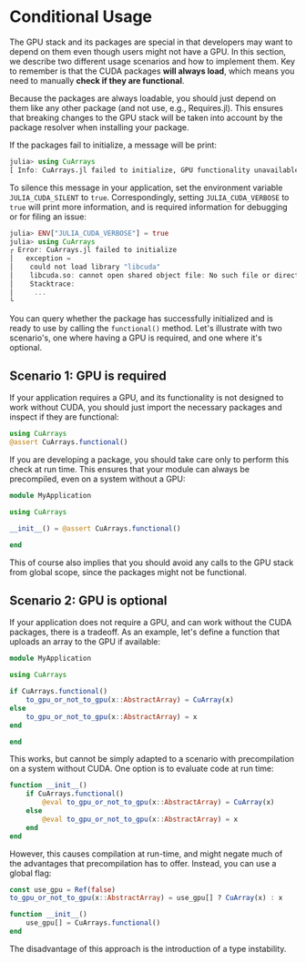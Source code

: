 # Conditional Usage

The GPU stack and its packages are special in that developers may want to depend on them
even though users might not have a GPU. In this section, we describe two different usage
scenarios and how to implement them. Key to remember is that the CUDA packages **will always
load**, which means you need to manually **check if they are functional**.

Because the packages are always loadable, you should just depend on them like any other
package (and not use, e.g., Requires.jl). This ensures that breaking changes to the GPU
stack will be taken into account by the package resolver when installing your package.

If the packages fail to initialize, a message will be print:

```julia
julia> using CuArrays
[ Info: CuArrays.jl failed to initialize, GPU functionality unavailable (set JULIA_CUDA_SILENT or JULIA_CUDA_VERBOSE to silence or expand this message)
```

To silence this message in your application, set the environment variable
`JULIA_CUDA_SILENT` to `true`. Correspondingly, setting `JULIA_CUDA_VERBOSE` to `true` will
print more information, and is required information for debugging or for filing an issue:

```julia
julia> ENV["JULIA_CUDA_VERBOSE"] = true
julia> using CuArrays
┌ Error: CuArrays.jl failed to initialize
│   exception =
│    could not load library "libcuda"
│    libcuda.so: cannot open shared object file: No such file or directory
│    Stacktrace:
│     ...
└
```

You can query whether the package has successfully initialized and is ready to use by
calling the `functional()` method. Let's illustrate with two scenario's, one where having a
GPU is required, and one where it's optional.


## Scenario 1: GPU is required

If your application requires a GPU, and its functionality is not designed to work without
CUDA, you should just import the necessary packages and inspect if they are functional:

```julia
using CuArrays
@assert CuArrays.functional()
```

If you are developing a package, you should take care only to perform this check at run
time. This ensures that your module can always be precompiled, even on a system without a
GPU:

```julia
module MyApplication

using CuArrays

__init__() = @assert CuArrays.functional()

end
```

This of course also implies that you should avoid any calls to the GPU stack from global
scope, since the packages might not be functional.


## Scenario 2: GPU is optional

If your application does not require a GPU, and can work without the CUDA packages, there is
a tradeoff. As an example, let's define a function that uploads an array to the GPU if
available:

```julia
module MyApplication

using CuArrays

if CuArrays.functional()
    to_gpu_or_not_to_gpu(x::AbstractArray) = CuArray(x)
else
    to_gpu_or_not_to_gpu(x::AbstractArray) = x
end

end
```

This works, but cannot be simply adapted to a scenario with precompilation on a system
without CUDA. One option is to evaluate code at run time:

```julia
function __init__()
    if CuArrays.functional()
        @eval to_gpu_or_not_to_gpu(x::AbstractArray) = CuArray(x)
    else
        @eval to_gpu_or_not_to_gpu(x::AbstractArray) = x
    end
end
```

However, this causes compilation at run-time, and might negate much of the advantages that
precompilation has to offer. Instead, you can use a global flag:

```julia
const use_gpu = Ref(false)
to_gpu_or_not_to_gpu(x::AbstractArray) = use_gpu[] ? CuArray(x) : x

function __init__()
    use_gpu[] = CuArrays.functional()
end
```

The disadvantage of this approach is the introduction of a type instability.
